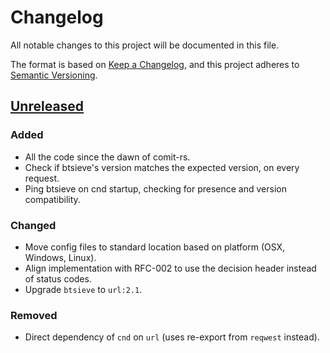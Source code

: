 # Changelog
All notable changes to this project will be documented in this file.

The format is based on [Keep a Changelog](https://keepachangelog.com/en/1.0.0/),
and this project adheres to [Semantic Versioning](https://semver.org/spec/v2.0.0.html).

## [Unreleased]
### Added
- All the code since the dawn of comit-rs.
- Check if btsieve's version matches the expected version, on every request.
- Ping btsieve on cnd startup, checking for presence and version compatibility.

### Changed
- Move config files to standard location based on platform (OSX, Windows, Linux).
- Align implementation with RFC-002 to use the decision header instead of status codes.
- Upgrade `btsieve` to `url:2.1`.

### Removed
- Direct dependency of `cnd` on `url` (uses re-export from `reqwest` instead).

[Unreleased]: https://github.com/comit-network/comit-rs/compare/1625533e04119e8496b14d5e18786f150b4fce4d...HEAD
